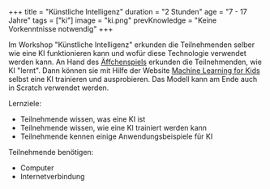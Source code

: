 +++
title = "Künstliche Intelligenz"
duration = "2 Stunden"
age = "7 - 17 Jahre"
tags = ["ki"]
image = "ki.png"
prevKnowledge = "Keine Vorkenntnisse notwendig"
+++

Im Workshop "Künstliche Intelligenz" erkunden die Teilnehmenden selber wie eine KI funktionieren kann 
und wofür diese Technologie verwendet werden kann. 
An Hand des [Äffchenspiels](https://www.aiunplugged.org/german.pdf) erkunden die Teilnehmenden, wie KI "lernt". Dann können sie mit Hilfe 
der Website [Machine Learning for Kids](https://machinelearningforkids.co.uk/) selbst eine KI trainieren und ausprobieren.
Das Modell kann am Ende auch in Scratch verwendet werden.

Lernziele:
* Teilnehmende wissen, was eine KI ist
* Teilnehmende wissen, wie eine KI trainiert werden kann
* Teilnehmende kennen einige Anwendungsbeispiele für KI

Teilnehmende benötigen:
* Computer
* Internetverbindung